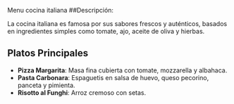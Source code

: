Menu cocina italiana
##Descripción:

La cocina italiana es famosa por sus sabores frescos y auténticos, basados en ingredientes simples como tomate, ajo, aceite de oliva y hierbas.
## Platos Principales
- **Pizza Margarita**: Masa fina cubierta con tomate, mozzarella y albahaca.
- **Pasta Carbonara**: Espaguetis en salsa de huevo, queso pecorino, panceta y pimienta.
- **Risotto al Funghi**: Arroz cremoso con setas.
